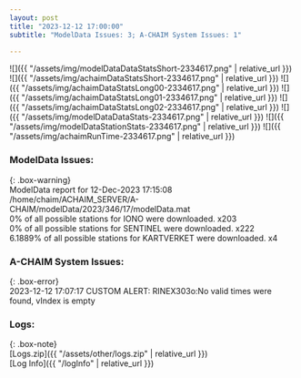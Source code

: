 ```yaml
---
layout: post
title: "2023-12-12 17:00:00"
subtitle: "ModelData Issues: 3; A-CHAIM System Issues: 1"

---
```


![]({{ "/assets/img/modelDataDataStatsShort-2334617.png" | relative_url }})
![]({{ "/assets/img/achaimDataStatsShort-2334617.png" | relative_url }})
![]({{ "/assets/img/achaimDataStatsLong00-2334617.png" | relative_url }})
![]({{ "/assets/img/achaimDataStatsLong01-2334617.png" | relative_url }})
![]({{ "/assets/img/achaimDataStatsLong02-2334617.png" | relative_url }})
![]({{ "/assets/img/modelDataDataStats-2334617.png" | relative_url }})
![]({{ "/assets/img/modelDataStationStats-2334617.png" | relative_url }})
![]({{ "/assets/img/achaimRunTime-2334617.png" | relative_url }})


### ModelData Issues:  
  
{: .box-warning}  
 ModelData report for 12-Dec-2023 17:15:08   
 /home/chaim/ACHAIM_SERVER/A-CHAIM/modelData/2023/346/17/modelData.mat   
 0% of all possible stations for IONO were downloaded. x203   
 0% of all possible stations for SENTINEL were downloaded. x222   
 6.1889% of all possible stations for KARTVERKET were downloaded. x4   
  
### A-CHAIM System Issues:  
  
{: .box-error}  
2023-12-12 17:07:17 CUSTOM ALERT: RINEX303o:No valid times were found, vIndex is empty  

### Logs:  
  
{: .box-note}  
[Logs.zip]({{ "/assets/other/logs.zip" | relative_url }})  
[Log Info]({{ "/logInfo" | relative_url }})  
